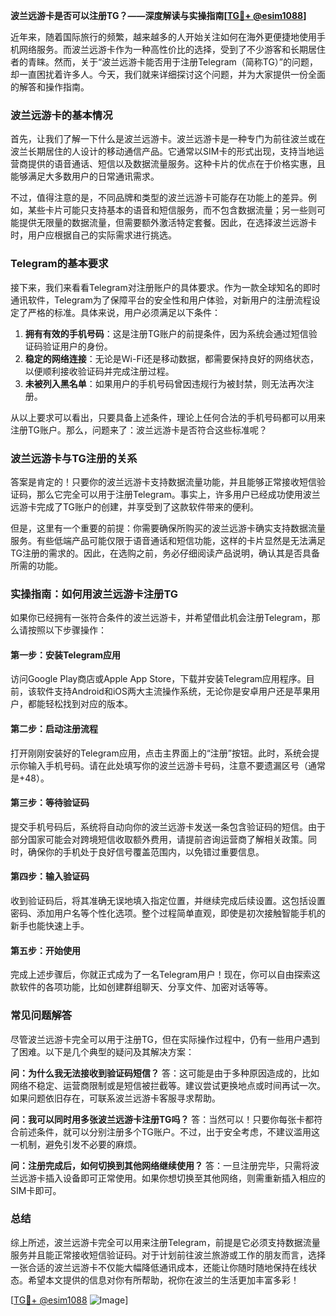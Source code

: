 **波兰远游卡是否可以注册TG？——深度解读与实操指南[[TG💪+ @esim1088](https://t.me/s/esim1088)]**

近年来，随着国际旅行的频繁，越来越多的人开始关注如何在海外更便捷地使用手机网络服务。而波兰远游卡作为一种高性价比的选择，受到了不少游客和长期居住者的青睐。然而，关于“波兰远游卡能否用于注册Telegram（简称TG）”的问题，却一直困扰着许多人。今天，我们就来详细探讨这个问题，并为大家提供一份全面的解答和操作指南。

### 波兰远游卡的基本情况

首先，让我们了解一下什么是波兰远游卡。波兰远游卡是一种专门为前往波兰或在波兰长期居住的人设计的移动通信产品。它通常以SIM卡的形式出现，支持当地运营商提供的语音通话、短信以及数据流量服务。这种卡片的优点在于价格实惠，且能够满足大多数用户的日常通讯需求。

不过，值得注意的是，不同品牌和类型的波兰远游卡可能存在功能上的差异。例如，某些卡片可能只支持基本的语音和短信服务，而不包含数据流量；另一些则可能提供无限量的数据流量，但需要额外激活特定套餐。因此，在选择波兰远游卡时，用户应根据自己的实际需求进行挑选。

### Telegram的基本要求

接下来，我们来看看Telegram对注册账户的具体要求。作为一款全球知名的即时通讯软件，Telegram为了保障平台的安全性和用户体验，对新用户的注册流程设定了严格的标准。具体来说，用户必须满足以下条件：

1. **拥有有效的手机号码**：这是注册TG账户的前提条件，因为系统会通过短信验证码验证用户的身份。
2. **稳定的网络连接**：无论是Wi-Fi还是移动数据，都需要保持良好的网络状态，以便顺利接收验证码并完成注册过程。
3. **未被列入黑名单**：如果用户的手机号码曾因违规行为被封禁，则无法再次注册。

从以上要求可以看出，只要具备上述条件，理论上任何合法的手机号码都可以用来注册TG账户。那么，问题来了：波兰远游卡是否符合这些标准呢？

### 波兰远游卡与TG注册的关系

答案是肯定的！只要你的波兰远游卡支持数据流量功能，并且能够正常接收短信验证码，那么它完全可以用于注册Telegram。事实上，许多用户已经成功使用波兰远游卡完成了TG账户的创建，并享受到了这款软件带来的便利。

但是，这里有一个重要的前提：你需要确保所购买的波兰远游卡确实支持数据流量服务。有些低端产品可能仅限于语音通话和短信功能，这样的卡片显然是无法满足TG注册的需求的。因此，在选购之前，务必仔细阅读产品说明，确认其是否具备所需的功能。

### 实操指南：如何用波兰远游卡注册TG

如果你已经拥有一张符合条件的波兰远游卡，并希望借此机会注册Telegram，那么请按照以下步骤操作：

#### 第一步：安装Telegram应用
访问Google Play商店或Apple App Store，下载并安装Telegram应用程序。目前，该软件支持Android和iOS两大主流操作系统，无论你是安卓用户还是苹果用户，都能轻松找到对应的版本。

#### 第二步：启动注册流程
打开刚刚安装好的Telegram应用，点击主界面上的“注册”按钮。此时，系统会提示你输入手机号码。请在此处填写你的波兰远游卡号码，注意不要遗漏区号（通常是+48）。

#### 第三步：等待验证码
提交手机号码后，系统将自动向你的波兰远游卡发送一条包含验证码的短信。由于部分国家可能会对跨境短信收取额外费用，请提前咨询运营商了解相关政策。同时，确保你的手机处于良好信号覆盖范围内，以免错过重要信息。

#### 第四步：输入验证码
收到验证码后，将其准确无误地填入指定位置，并继续完成后续设置。这包括设置密码、添加用户名等个性化选项。整个过程简单直观，即使是初次接触智能手机的新手也能快速上手。

#### 第五步：开始使用
完成上述步骤后，你就正式成为了一名Telegram用户！现在，你可以自由探索这款软件的各项功能，比如创建群组聊天、分享文件、加密对话等等。

### 常见问题解答

尽管波兰远游卡完全可以用于注册TG，但在实际操作过程中，仍有一些用户遇到了困难。以下是几个典型的疑问及其解决方案：

**问：为什么我无法接收到验证码短信？**
答：这可能是由于多种原因造成的，比如网络不稳定、运营商限制或是短信被拦截等。建议尝试更换地点或时间再试一次。如果问题依旧存在，可联系波兰远游卡客服寻求帮助。

**问：我可以同时用多张波兰远游卡注册TG吗？**
答：当然可以！只要你每张卡都符合前述条件，就可以分别注册多个TG账户。不过，出于安全考虑，不建议滥用这一机制，避免引发不必要的麻烦。

**问：注册完成后，如何切换到其他网络继续使用？**
答：一旦注册完毕，只需将波兰远游卡插入设备即可正常使用。如果你想切换至其他网络，则需重新插入相应的SIM卡即可。

### 总结

综上所述，波兰远游卡完全可以用来注册Telegram，前提是它必须支持数据流量服务并且能正常接收短信验证码。对于计划前往波兰旅游或工作的朋友而言，选择一张合适的波兰远游卡不仅能大幅降低通讯成本，还能让你随时随地保持在线状态。希望本文提供的信息对你有所帮助，祝你在波兰的生活更加丰富多彩！

[[TG💪+ @esim1088](https://t.me/s/esim1088) ![Image](https://i.postimg.cc/4NQfJmqS/Snipaste-2025-05-13-00-14-12.png)]